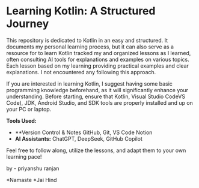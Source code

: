 # Learning Kotlin: A Structured Journey

This repository is dedicated to Kotlin in an easy and structured. It documents my personal learning process, but it can also serve as a resource for to learn Kotlin tracked my and organized lessons as I learned, often consulting AI tools for explanations and examples on various topics. Each lesson based on my learning providing practical examples and clear explanations. I not encountered any following this approach.

If you are interested in learning Kotlin, I suggest having some basic programming knowledge beforehand, as it will significantly enhance your understanding. Before starting, ensure that Kotlin, Visual Studio CodeVS Code), JDK, Android Studio, and SDK tools are properly installed and up on your PC or laptop.

**Tools Used:**
- **Version Control & Notes GitHub, Git, VS Code Notion
- **AI Assistants:** ChatGPT, DeepSeek, GitHub Copilot

Feel free to follow along, utilize the lessons, and adapt them to your own learning pace!

by - priyanshu ranjan

*Namaste 
*Jai Hind
